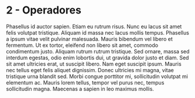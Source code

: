 # 2 - Operadores
Phasellus id auctor sapien. Etiam eu rutrum risus. Nunc eu lacus sit amet felis volutpat tristique. Aliquam id massa nec lacus mollis tempus. Phasellus a ipsum vitae velit pulvinar malesuada. Mauris bibendum vel libero et fermentum. Ut ex tortor, eleifend non libero sit amet, commodo condimentum justo. Aliquam rutrum rutrum tristique. Sed ornare, massa sed interdum egestas, odio enim lobortis dui, ut gravida dolor justo et diam. Sed sit amet ultricies erat, ut suscipit libero. Nam eget suscipit ipsum. Mauris nec tellus eget felis aliquet dignissim. Donec ultricies mi magna, vitae tristique urna blandit sed. Morbi congue porttitor mi, sollicitudin volutpat mi elementum ac. Mauris lorem tellus, tempor vel purus nec, tempus sollicitudin magna. Maecenas a sapien in leo maximus mollis.
